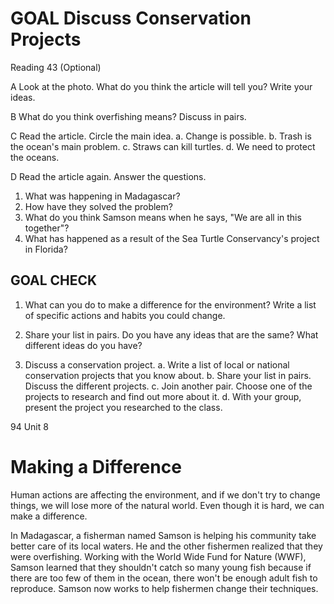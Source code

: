 # GOAL Discuss Conservation Projects

Reading 43 (Optional)

A Look at the photo. What do you think the article will tell you? Write your ideas.

B What do you think overfishing means? Discuss in pairs.

C Read the article. Circle the main idea.
a. Change is possible.
b. Trash is the ocean's main problem.
c. Straws can kill turtles.
d. We need to protect the oceans.

D Read the article again. Answer the questions.
1. What was happening in Madagascar?
2. How have they solved the problem?
3. What do you think Samson means when he says, "We are all in this together"?
4. What has happened as a result of the Sea Turtle Conservancy's project in Florida?

## GOAL CHECK
1. What can you do to make a difference for the environment? Write a list of specific actions and habits you could change.

2. Share your list in pairs. Do you have any ideas that are the same? What different ideas do you have?

3. Discuss a conservation project.
   a. Write a list of local or national conservation projects that you know about.
   b. Share your list in pairs. Discuss the different projects.
   c. Join another pair. Choose one of the projects to research and find out more about it.
   d. With your group, present the project you researched to the class.

94 Unit 8

# Making a Difference

Human actions are affecting the environment, and if we don't try to change things, we will lose more of the natural world. Even though it is hard, we can make a difference.

In Madagascar, a fisherman named Samson is helping his community take better care of its local waters. He and the other fishermen realized that they were overfishing. Working with the World Wide Fund for Nature (WWF), Samson learned that they shouldn't catch so many young fish because if there are too few of them in the ocean, there won't be enough adult fish to reproduce. Samson now works to help fishermen change their techniques.